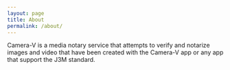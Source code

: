 ```yaml
---
layout: page
title: About
permalink: /about/
---
```


Camera-V is a media notary service that attempts to verify and notarize images and video that have been created with the Camera-V app or any app that support the J3M standard.

